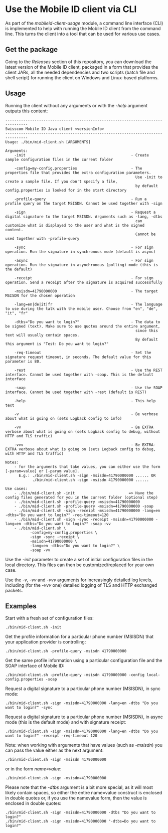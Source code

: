 # Use the Mobile ID client via CLI

As part of the _mobileid-client-usage_ module, a command line interface (CLI) is implemented to help with running the Mobile ID client
from the command line. This turns the client into a tool that can be used for various use cases.

## Get the package

Going to the _Releases_ section of this repository, you can download the latest version of the Mobile ID client, packaged in a form that
provides the client JARs, all the needed dependencies and two scripts (batch file and shell script) for running the client on Windows
and Linux-based platforms.

## Usage

Running the client without any arguments or with the _-help_ argument outputs this content:

```text
--------------------------------------------------------------------------------
Swisscom Mobile ID Java client <versionInfo>
--------------------------------------------------------------------------------
Usage: ./bin/mid-client.sh [ARGUMENTS]

Arguments:
    -init                                               - Create sample configuration files in the current folder

    -config=my-config.properties                        - The properties file that provides the extra configuration parameters.
                                                          Use -init to create a sample file. If you don't specify a file,
                                                          by default config.properties is looked for in the start directory

    -profile-query                                      - Run a profile query on the target MSISDN. Cannot be used together with -sign

    -sign                                               - Request a digital signature to the target MSISDN. Arguments such as -lang, -dtbs
                                                          can customize what is displayed to the user and what is the signed content.
                                                          Cannot be used together with -profile-query

    -sync                                               - For sign operation. Run the signature in synchronous mode (default is async)

    -async                                              - For sign operation. Run the signature in asynchronous (polling) mode (this is the default)

    -receipt                                            - For sign operation. Send a receipt after the signature is acquired successfully

    -msisdn=41790000000                                 - The target MSISDN for the chosen operation

    -lang=en|de|it|fr                                   - The language to use during the talk with the mobile user. Choose from "en", "de", "it", "fr"

    -dtbs="Do you want to login?"                       - The data to be signed (text). Make sure to use quotes around the entire argument,
                                                          since this text will usually contain spaces.
                                                          By default this argument is "Test: Do you want to login?"

    -req-timeout                                        - Set the signature request timeout, in seconds. The default value for this parameter is 80.

    -rest                                               - Use the REST interface. Cannot be used together with -soap. This is the default interface

    -soap                                               - Use the SOAP interface. Cannot be used together with -rest (default is REST)

    -help                                               - This help text

    -v                                                  - Be verbose about what is going on (sets Logback config to info)

    -vv                                                 - Be EXTRA verbose about what is going on (sets Logback config to debug, without HTTP and TLS traffic)

    -vvv                                                - Be EXTRA-EXTRA verbose about what is going on (sets Logback config to debug, with HTTP and TLS traffic)

Notes:
    - for the arguments that take values, you can either use the form [-param=value] or [-param value].
      E.g.: ./bin/mid-client.sh -sign -msisdn=41790000000 ...... OR
            ./bin/mid-client.sh -sign -msisdn 41790000000 ......

Use cases:
    - ./bin/mid-client.sh -init                        => Have the config files generated for you in the current folder (optional step)
    - ./bin/mid-client.sh -profile-query -msisdn=41790000000
    - ./bin/mid-client.sh -profile-query -msisdn=41790000000 -soap
    - ./bin/mid-client.sh -sign -receipt -msisdn=41790000000 -lang=en -dtbs="Do you want to login?" -req-timeout=120
    - ./bin/mid-client.sh -sign -sync -receipt -msisdn=41790000000 -lang=en -dtbs="Do you want to login?" -soap -vv
    - ./bin/mid-client.sh \
           -config=my-config.properties \
           -sign -sync -receipt \
           -msisdn=41790000000 \
           -lang=en -dtbs="Do you want to login?" \
           -soap -vv
```

Use the _-init_ parameter to create a set of initial configuration files in the local directory. This files can then be customized/replaced
for your own case.

Use the _-v_, _-vv_ and _-vvv_ arguments for increasingly detailed log levels, including (for the _-vvv_ one) detailed logging of TLS and HTTP
exchanged packets.

## Examples
Start with a fresh set of configuration files:
```shell
./bin/mid-client.sh -init 
```

Get the profile information for a particular phone number (MSISDN) that your application provider is controlling:
```shell
./bin/mid-client.sh -profile-query -msisdn 41790000000 
```

Get the same profile information using a particular configuration file and the SOAP interface of Mobile ID:
```shell
./bin/mid-client.sh -profile-query -msisdn 41790000000 -config local-config.properties -soap 
```

Request a digital signature to a particular phone number (MSISDN), in sync mode:
```shell
./bin/mid-client.sh -sign -msisdn=41790000000 -lang=en -dtbs "Do you want to login?" -sync  
```

Request a digital signature to a particular phone number (MSISDN), in async mode (this is the default mode) and with signature receipt:
```shell
./bin/mid-client.sh -sign -msisdn=41790000000 -lang=en -dtbs "Do you want to login?" -receipt -req-timeout 120  
```

Note: when working with arguments that have values (such as _-msisdn_) you can pass the value either as the next argument:
```shell
./bin/mid-client.sh -sign -msisdn 41790000000
```
or in the form _name=value_:
```shell
./bin/mid-client.sh -sign -msisdn=41790000000
```
Please note that the _-dtbs_ argument is a bit more special, as it will most likely contain spaces, so either the entire name=value
construct is enclosed in double quotes or, if you use the name<space>value form, then the value is enclosed in double quotes:
```shell
./bin/mid-client.sh -sign -msisdn=41790000000 -dtbs "Do you want to login?"
./bin/mid-client.sh -sign -msisdn=41790000000 "-dtbs=Do you want to login?"
```
